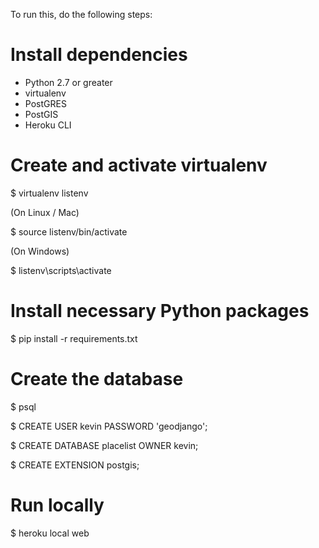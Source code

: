 To run this, do the following steps:

# Install dependencies

- Python 2.7 or greater
- virtualenv
- PostGRES
- PostGIS
- Heroku CLI


# Create and activate virtualenv

$ virtualenv listenv

(On Linux / Mac)

$ source listenv/bin/activate

(On Windows)

$ listenv\scripts\activate


# Install necessary Python packages

$ pip install -r requirements.txt


# Create the database

$ psql

$ CREATE USER kevin PASSWORD 'geodjango';

$ CREATE DATABASE placelist OWNER kevin;

$ CREATE EXTENSION postgis;



# Run locally

$ heroku local web